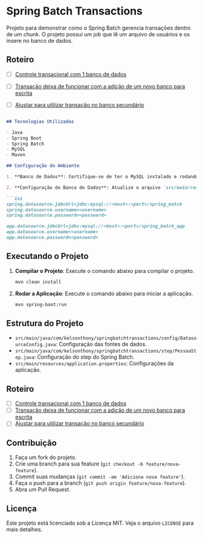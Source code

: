 # Spring Batch Transactions

Projeto para demonstrar como o Spring Batch gerencia transações dentro de um chunk.
O projeto possui um job que lê um arquivo de usuários e os insere no banco de dados.

## Roteiro

- [ ] [Controle transacional com 1 banco de dados](https://github.com/giuliana-bezerra/sb-transactions/tree/v1.0)
- [ ] [Transação deixa de funcionar com a adição de um novo banco para escrita](https://github.com/giuliana-bezerra/sb-transactions/tree/v2.0)
- [ ] [Ajustar para utilizar transação no banco secundário](https://github.com/giuliana-bezerra/sb-transactions/tree/v3.0)


```markdown

## Tecnologias Utilizadas

- Java
- Spring Boot
- Spring Batch
- MySQL
- Maven

## Configuração do Ambiente

1. **Banco de Dados**: Certifique-se de ter o MySQL instalado e rodando. Crie dois bancos de dados: `spring_batch` e `spring_batch_app`.

2. **Configuração do Banco de Dados**: Atualize o arquivo `src/main/resources/application.properties` com as credenciais do seu banco de dados.

```ini
spring.datasource.jdbcUrl=jdbc:mysql://<host>:<port>/spring_batch
spring.datasource.username=<username>
spring.datasource.password=<password>

app.datasource.jdbcUrl=jdbc:mysql://<host>:<port>/spring_batch_app
app.datasource.username=<username>
app.datasource.password=<password>
```

## Executando o Projeto

1. **Compilar o Projeto**: Execute o comando abaixo para compilar o projeto.
    ```sh
    mvn clean install
    ```

2. **Rodar a Aplicação**: Execute o comando abaixo para iniciar a aplicação.
    ```sh
    mvn spring-boot:run
    ```

## Estrutura do Projeto

- `src/main/java/com/kelsonthony/springbatchtransactions/config/DatasourceConfig.java`: Configuração das fontes de dados.
- `src/main/java/com/kelsonthony/springbatchtransactions/step/PessoaStep.java`: Configuração do step do Spring Batch.
- `src/main/resources/application.properties`: Configurações da aplicação.

## Roteiro

- [ ] [Controle transacional com 1 banco de dados](https://github.com/giuliana-bezerra/sb-transactions/tree/v1.0)
- [ ] [Transação deixa de funcionar com a adição de um novo banco para escrita](https://github.com/giuliana-bezerra/sb-transactions/tree/v2.0)
- [ ] [Ajustar para utilizar transação no banco secundário](https://github.com/giuliana-bezerra/sb-transactions/tree/v3.0)

## Contribuição

1. Faça um fork do projeto.
2. Crie uma branch para sua feature (`git checkout -b feature/nova-feature`).
3. Commit suas mudanças (`git commit -am 'Adiciona nova feature'`).
4. Faça o push para a branch (`git push origin feature/nova-feature`).
5. Abra um Pull Request.

## Licença

Este projeto está licenciado sob a Licença MIT. Veja o arquivo `LICENSE` para mais detalhes.
```